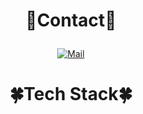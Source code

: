 <div  style = "display: flex;  align-items: center; flex-direction: column;  justify-content: center;" align = "center";>
  
  <div key="5">
    <h3 style ="font-size : 2em; font-weight:700;">💙Contact💙</h3>
    <div className=Preview_contactBadgeDiv__3demU>
      <a href=mailto:lunar7s@naver.com target="_blank">
            <img
              src="https://img.shields.io/badge/Mail-6667AB?style=flat&logo=Gmail&logoColor=white"
              alt="Mail"
            />
          </a>
      <span></span>
      <span></span>
    </div>
  </div>
  
  <div key="4">
  <h3 style ="font-size : 2em; font-weight:700;">🍀Tech Stack🍀</h3>
    <div ><h3 key=0 style ="font-size : 1.5em; font-weight:700;"></h3><div "><img
          key=512045.01134394115
          style = "margin: 5px 5px;"
          src=https://img.shields.io/badge/javascript-f1e05a?style=flat&logo=javascript&logoColor=white
          alt=""
        /> <img
          key=294265.4178798659
          style = "margin: 5px 5px;"
          src=https://img.shields.io/badge/typescript-31859c?style=flat&logo=typescript&logoColor=white
          alt=""
        /> <img
          key=905893.1573614911
          style = "margin: 5px 5px;"
          src=https://img.shields.io/badge/react-61DAFB?style=flat&logo=react&logoColor=white
          alt=""
        /> <img
          key=44646.53504186774
          style = "margin: 5px 5px;"
          src=https://img.shields.io/badge/next.js-000000?style=flat&logo=next.js&logoColor=white
          alt=""
        /> <img
          key=645845.7391700649
          style = "margin: 5px 5px;"
          src=https://img.shields.io/badge/vue.js-4FC08D?style=flat&logo=vue.js&logoColor=white
          alt=""
        /></div><h3 key=1 style ="font-size : 1.5em; font-weight:700;"></h3><div "> <img
          key=649076.3243253977
          style = "margin: 5px 5px;"
          src=https://img.shields.io/badge/java-b07219?style=flat&logo=java&logoColor=white
          alt=""
        /> <img
          key=295006.802880384
          style = "margin: 5px 5px;"
          src=https://img.shields.io/badge/spring-6DB33F?style=flat&logo=spring&logoColor=white
          alt=""
        /> <img
          key=328632.47013576014
          style = "margin: 5px 5px;"
          src=https://img.shields.io/badge/springboot-6DB33F?style=flat&logo=springboot&logoColor=white
          alt=""
        /></div><h3 key=1 style ="font-size : 1.5em; font-weight:700;"></h3><div "> <img
          key=821940.1727902615
          style = "margin: 5px 5px;"
          src=https://img.shields.io/badge/mysql-4479A1?style=flat&logo=mysql&logoColor=white
          alt=""
        /> <img
          key=866953.7408089472
          style = "margin: 5px 5px;"
          src=https://img.shields.io/badge/mariadb-003545?style=flat&logo=mariadb&logoColor=white
          alt=""
        /> <img
          key=668895.367629911
          style = "margin: 5px 5px;"
          src=https://img.shields.io/badge/mongodb-47A248?style=flat&logo=mongodb&logoColor=white
          alt=""
        /> <img
          key=286040.0498345565
          style = "margin: 5px 5px;"
          src=https://img.shields.io/badge/redis-DC382D?style=flat&logo=redis&logoColor=white
          alt=""
        /></div><h3 key=1 style ="font-size : 1.5em; font-weight:700;"></h3><div "> <img
          key=589786.3518516001
          style = "margin: 5px 5px;"
          src=https://img.shields.io/badge/docker-2496ED?style=flat&logo=docker&logoColor=white
          alt=""
        /> <img
          key=730074.6962608286
          style = "margin: 5px 5px;"
          src=https://img.shields.io/badge/jenkins-D24939?style=flat&logo=jenkins&logoColor=white
          alt=""
        /></div><h3 key=1 style ="font-size : 1.5em; font-weight:700;"></h3><div "> <img
          key=252570.76711743817
          style = "margin: 5px 5px;"
          src=https://img.shields.io/badge/python-3581ba?style=flat&logo=python&logoColor=white
          alt=""
        /> <img
          key=761952.1417534038
          style = "margin: 5px 5px;"
          src=https://img.shields.io/badge/django-092E20?style=flat&logo=django&logoColor=white
          alt=""
        />  <img
          key=436147.68824020214
          style = "margin: 5px 5px;"
          src=https://img.shields.io/badge/sqlite-003B57?style=flat&logo=sqlite&logoColor=white
          alt=""
        /></div><h3 key=1 style ="font-size : 1.5em; font-weight:700;"></h3><div "> <img
          key=436704.5610008562
          style = "margin: 5px 5px;"
          src=https://img.shields.io/badge/swift-ffac45?style=flat&logo=swift&logoColor=white
          alt=""
        /> <img
          key=918393.040091461
          style = "margin: 5px 5px;"
          src=https://img.shields.io/badge/solidity-363636?style=flat&logo=solidity&logoColor=white
          alt=""
        /></div><h3 key=1 style ="font-size : 1.5em; font-weight:700;"></h3><div "> <img
          key=896774.9328291947
          style = "margin: 5px 5px;"
          src=https://img.shields.io/badge/git-F05032?style=flat&logo=git&logoColor=white
          alt=""
        /> <img
          key=901553.018436098
          style = "margin: 5px 5px;"
          src=https://img.shields.io/badge/jirasoftware-0052CC?style=flat&logo=jirasoftware&logoColor=white
          alt=""
        /> </div></div>
  </div>
  
</div>
